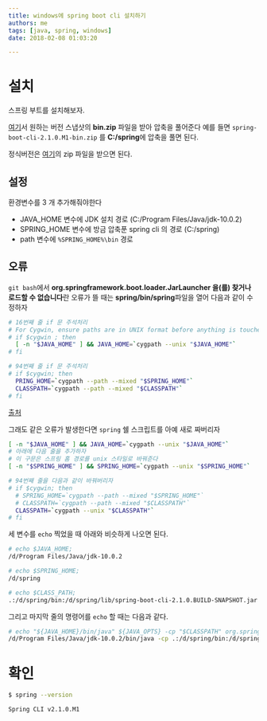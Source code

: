 ```yaml
---
title: windows에 spring boot cli 설치하기
authors: me
tags: [java, spring, windows]
date: 2018-02-08 01:03:20

---
```


# 설치

스프링 부트를 설치해보자.

[여기](https://repo.spring.io/milestone/org/springframework/boot/spring-boot-cli/)서 원하는 버전 스냅샷의 **bin.zip** 파일을 받아 압축을 풀어준다
예를 들면 `spring-boot-cli-2.1.0.M1-bin.zip` 를 **C:/spring**에 압축을 풀면 된다.

정식버전은 [여기](https://docs.spring.io/spring-boot/docs/current/reference/html/getting-started-installing-spring-boot.html#getting-started-manual-cli-installation)의 zip 파일을 받으면 된다.

## 설정

환경변수를 3 개 추가해줘야한다

- JAVA_HOME 변수에 JDK 설치 경로 (C:/Program Files/Java/jdk-10.0.2)
- SPRING_HOME 변수에 방금 압축푼 spring cli 의 경로 (C:/spring)
- path 변수에 `%SPRING_HOME%\bin` 경로

## 오류

`git bash`에서 **org.springframework.boot.loader.JarLauncher 을(를) 찾거나 로드할 수 없습니다**란 오류가 뜰 때는 **spring/bin/spring**파일을 열어 다음과 같이 수정하자

```bash title="spring"
# 16번째 줄 if 문 주석처리
# For Cygwin, ensure paths are in UNIX format before anything is touched.
# if $cygwin ; then
  [ -n "$JAVA_HOME" ] && JAVA_HOME=`cygpath --unix "$JAVA_HOME"`
# fi

# 94번째 줄 if 문 주석처리
# if $cygwin; then
  PRING_HOME=`cygpath --path --mixed "$SPRING_HOME"`
  CLASSPATH=`cygpath --path --mixed "$CLASSPATH"`
# fi
```

[출처](https://stackoverflow.com/questions/45567869/spring-boot-cli-doesnt-work-on-git-bash-on-windows?rq=1)

그래도 같은 오류가 발생한다면 `spring` 쉘 스크립트를 아예 새로 짜버리자

```bash title="spring"
[ -n "$JAVA_HOME" ] && JAVA_HOME=`cygpath --unix "$JAVA_HOME"`
# 아래에 다음 줄을 추가하자
# 이 구문은 스프링 홈 경로를 unix 스타일로 바꿔준다
[ -n "$SPRING_HOME" ] && SPRING_HOME=`cygpath --unix "$SPRING_HOME"`

# 94번째 줄을 다음과 같이 바꿔버리자
# if $cygwin; then
  # SPRING_HOME=`cygpath --path --mixed "$SPRING_HOME"`
  # CLASSPATH=`cygpath --path --mixed "$CLASSPATH"`
  CLASSPATH=`cygpath --unix "$CLASSPATH"`
# fi
```

세 변수를 `echo` 찍었을 때 아래와 비슷하게 나오면 된다.

```bash
# echo $JAVA_HOME;
/d/Program Files/Java/jdk-10.0.2

# echo $SPRING_HOME;
/d/spring

# echo $CLASS_PATH;
.:/d/spring/bin:/d/spring/lib/spring-boot-cli-2.1.0.BUILD-SNAPSHOT.jar
```

그리고 마지막 줄의 명령어를 `echo` 할 때는 다음과 같다.

```bash
# echo "${JAVA_HOME}/bin/java" ${JAVA_OPTS} -cp "$CLASSPATH" org.springframework.boot.loader.JarLauncher "$@"
/d/Program Files/Java/jdk-10.0.2/bin/java -cp .:/d/spring/bin:/d/spring/lib/spring-boot-cli-2.1.0.BUILD-SNAPSHOT.jar org.springframework.boot.loader.JarLauncher
```

# 확인

```bash
$ spring --version

Spring CLI v2.1.0.M1
```
